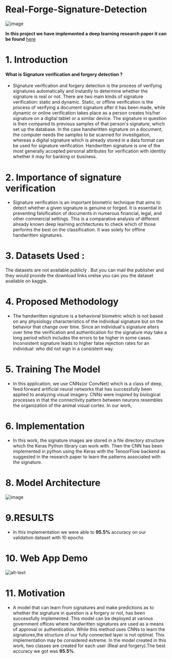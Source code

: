# Real-Forge-Signature-Detection

![image](https://assetsds.cdnedge.bluemix.net/sites/default/files/styles/very_big_1/public/feature/images/port_signature.jpg?itok=GazzUq75)



**In this project we have implemented a deep learning research paper it can be found** [here](https://philarchive.org/archive/ALAHSV)


# 1. Introduction

#### What is Signature  verification  and  forgery  detection ?

- Signature  verification  and  forgery  detection  is  the  process  of  verifying  signatures  automatically  and  instantly  to determine  whether  the  signature  is  real  or  not.  There  are  two  main  kinds  of  signature  verification:  static  and dynamic.  Static,  or  offline  verification  is  the  process  of  verifying  a document  signature  after  it  has  been  made, while  dynamic  or  online  verification takes  place  as  a  person  creates  his/her  signature  on  a  digital tablet  or  a similar  device.  The  signature  in  question  is  then  compared  to previous  samples  of  that  person's  signature,  which set  up  the  database.  In the  case  handwritten  signature  on  a  document,  the  computer  needs  the samples  to  be scanned  for  investigation,  whereas  a  digital  signature  which  is  already  stored  in  a  data  format  can  be  used  for signature  verification.  Handwritten  signature  is  one  of  the  most  generally  accepted  personal  attributes for verification with identity whether it may for banking or business.

# 2. Importance of signature verification

* Signature verification is an important biometric technique that aims to detect whether a given signature is genuine or forged. It is essential in preventing falsification of documents in numerous financial, legal, and other commercial settings. This is a comparative analysis of different already known deep learning architectures to check which of those performs the best on the classification. It was solely for offline handwritten signatures.

# 3. Datasets Used :
The datasets are not available publicly . But you can mail the publisher and they would provide the download links orelse you can you the dataset available on kaggle.

# 4. Proposed Methodology

- The  handwritten  signature  is  a  behavioral  biometric  which  is  not  based  on  any  physiology  characteristics  of  the individual signature but on the behavior that change over time. Since an individual's signature alters over time the verification and authentication for the signature may take a long  period which includes the errors to be higher in some  cases.  Inconsistent  signature  leads  to higher  false  rejection  rates  for  an  individual·  who  did  not  sign  in  a consistent way.

# 5. Training The Model

- In  this  application,  we  use  CNNs(or  ConvNet)  which  is  a  class  of  deep,  feed forward  artificial  neural  networks that  has  successfully  been  applied  to analyzing  visual  imagery.  CNNs  were  inspired  by  biological  processes  in that the connectivity pattern between neurons resembles the organization of the animal visual cortex. In our work,

# 6. Implementation

- In this work, the signature images are stored in a file directory structure which the Keras Python library can work with.  Then the  CNN has  been implemented in python using the  Keras  with the  TensorFlow backend as suggested in the research paper to learn the patterns associated with the signature.

# 8. Model Architecture

![image](https://github.com/AshishGore/Real-Forge-Signature-Detection/blob/main/Screenshot%20from%202020-10-29%2002-09-27.png)

# 9.RESULTS

- In this implementation we were able to **95.5%** accuracy on our validation dataset with 10 epochs

# 10. Web App Demo

![alt-text](https://github.com/AshishGore/Real-Forge-Signature-Detection/blob/main/Animated%20GIF-downsized.gif)

# 11. Motivation

- A model that can learn from signatures and make predictions as to whether the signature in question is a forgery or
not, has been successfully implemented. This model can be deployed at various government offices where handwritten signatures are used as a means of approval or authentication. While this method uses CNNs to learn the signatures,the structure  of our fully connected layer is not optimal. This implementation may be considered extreme. In the model created in this work, two classes are created for each user (Real and forgery).The best accuracy we got was **95.5%**.
